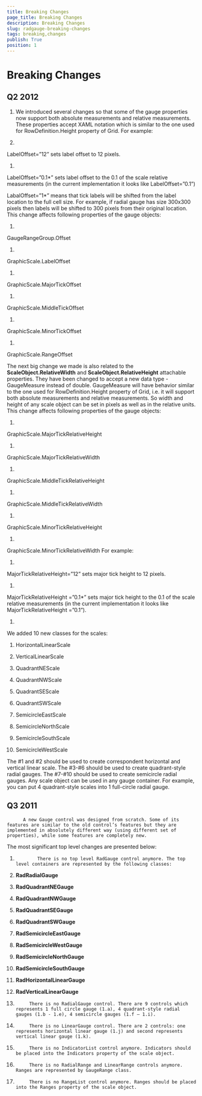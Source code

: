 ```yaml
---
title: Breaking Changes
page_title: Breaking Changes
description: Breaking Changes
slug: radgauge-breaking-changes
tags: breaking,changes
publish: True
position: 1
---
```


# Breaking Changes



## Q2 2012

1. We introduced several changes so that some of the gauge properties now support both absolute measurements and relative measurements.
      These properties accept XAML notation which is similar to the one used for RowDefinition.Height property of Grid. For example:
 

1. 

LabelOffset=”12” sets label offset to 12 pixels.

1. 

LabelOffset=”0.1*” sets label offset to the 0.1 of the scale relative measurements (in the current implementation it looks like LabelOffset=”0.1”)

LabalOffset=”1*” means that tick labels will be shifted from the label location to the full cell size.
 For example, if radial gauge has size 300x300 pixels then labels will be shifted to 300 pixels from their original location. 
 This change affects following properties of the gauge objects:


1. 

GaugeRangeGroup.Offset

1. 

GraphicScale.LabelOffset

1. 

GraphicScale.MajorTickOffset

1. 

GraphicScale.MiddleTickOffset

1. 

GraphicScale.MinorTickOffset

1. 

GraphicScale.RangeOffset



The next big change we made is also related to the __ScaleObject.RelativeWidth__ and __ScaleObject.RelativeHeight__ attachable properties.
 They have been changed to accept a new data type - GaugeMeasure instead of double. GaugeMeasure will have behavior similar to the one used for RowDefinition.Height property of Grid, i.e. it will support both absolute measurements and relative measurements.
 So width and height of any scale object can be set in pixels as well as in the relative units.
 This change affects following properties of the gauge objects:
 

1. 

GraphicScale.MajorTickRelativeHeight

1. 

GraphicScale.MajorTickRelativeWidth

1. 

GraphicScale.MiddleTickRelativeHeight

1. 

GraphicScale.MiddleTickRelativeWidth

1. 

GraphicScale.MinorTickRelativeHeight

1. 

GraphicScale.MinorTickRelativeWidth
For example:
 

1. 

MajorTickRelativeHeight=”12” sets major tick height to 12 pixels.

1. 

MajorTickRelativeHeight =”0.1*” sets major tick height to the 0.1 of the scale relative measurements (in the current implementation it looks like MajorTickRelativeHeight =”0.1”).

1. 


 We added 10 new classes for the scales:


1. HorizontalLinearScale

1. VerticalLinearScale

1. QuadrantNEScale

1. QuadrantNWScale

1. QuadrantSEScale

1. QuadrantSWScale

1. SemicircleEastScale

1. SemicircleNorthScale

1. SemicircleSouthScale

1. SemicircleWestScale

The #1 and #2 should be used to create correspondent horizontal and vertical linear scale. The #3-#6 should be used to create quadrant-style radial gauges. The #7-#10 should be used to create semicircle radial gauges.
 Any scale object can be used in any gauge container. For example, you can put 4 quadrant-style scales into 1 full-circle radial gauge.

## Q3 2011


          A new Gauge control was designed from scratch. Some of its features are similar to the old control’s features but they are implemented in absolutely different way (using different set of properties), while some features are completely new.
        

The most significant top level changes are presented below: 

1. 
               There is no top level RadGauge control anymore. The top level containers are represented by the following classes:
                  

1. __RadRadialGauge__

1. __RadQuadrantNEGauge__

1. __RadQuadrantNWGauge__

1. __RadQuadrantSEGauge__

1. __RadQuadrantSWGauge__

1. __RadSemicircleEastGauge__

1. __RadSemicircleWestGauge__

1. __RadSemicircleNorthGauge__

1. __RadSemicircleSouthGauge__

1. __RadHorizontalLinearGauge__

1. __RadVerticalLinearGauge__

1. 
            There is no RadialGauge control. There are 9 controls which represents 1 full circle gauge (1.a), 4 quadrant-style radial gauges (1.b - 1.e), 4 semicircle gauges (1.f – 1.i).
          

1. 
            There is no LinearGauge control. There are 2 controls: one represents horizontal linear gauge (1.j) and second represents vertical linear gauge (1.k).
          

1. 
            There is no IndicatorList control anymore. Indicators should be placed into the Indicators property of the scale object.
          

1. 
            There is no RadialRange and LinearRange controls anymore. Ranges are represented by GaugeRange class.
          

1. 
            There is no RangeList control anymore. Ranges should be placed into the Ranges property of the scale object.
          
